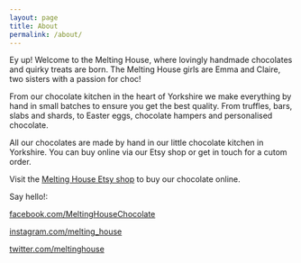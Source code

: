 ```yaml
---
layout: page
title: About
permalink: /about/
---
```


Ey up! Welcome to the Melting House, where lovingly handmade chocolates and quirky treats are born. The Melting House girls are Emma and Claire, two sisters with a passion for choc! 

From our chocolate kitchen in the heart of Yorkshire we make everything by hand in small batches to ensure you get the best quality. From truffles, bars, slabs and shards, to Easter eggs, chocolate hampers and personalised chocolate.

All our chocolates are made by hand in our little chocolate kitchen in Yorkshire. You can buy online via our Etsy shop or get in touch for a cutom order.

Visit the [Melting House Etsy shop](http://www.etsy.com/shop/meltinghouse) to buy our chocolate online. 

Say hello!:

[facebook.com/MeltingHouseChocolate](http://www.facebook.com/MeltingHouseChocolate) 

[instagram.com/melting_house](http://www.instagram.com/melting_house) 

[twitter.com/meltinghouse](http://twitter.com/meltinghouse)
